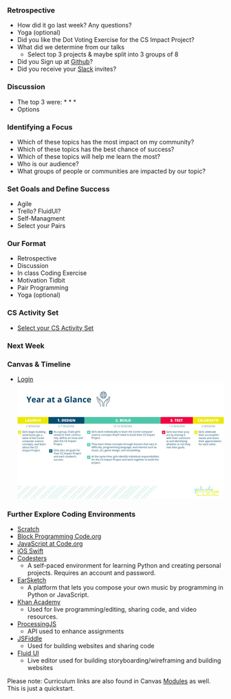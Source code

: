 ### Retrospective
* How did it go last week? Any questions?
* Yoga (optional)
* Did you like the Dot Voting Exercise for the CS Impact Project?
* What did we determine from our talks
  * Select top 3 projects & maybe split into 3 groups of 8
* Did you Sign up at [Github](https://github.com/)?
* Did you receive your [Slack](https://slack.com/) invites?

### Discussion
* The top 3 were:
  * 
  * 
  * 
* Options

### Identifying a Focus
* Which of these topics has the most impact on my community?
* Which of these topics has the best chance of success?
* Which of these topics will help me learn the most?
* Who is our audience? 
* What groups of people or communities are impacted by our topic?

### Set Goals and Define Success
* Agile 
* Trello? FluidUI?
* Self-Managment
* Select your Pairs

### Our Format
* Retrospective
* Discussion
* In class Coding Exercise
* Motivation Tidbit
* Pair Programming
* Yoga (optional)

### CS Activity Set
* [Select your CS Activity Set](https://docs.google.com/document/d/1LBkpn1TK3J3InwlbLROLHOGvNAEPVR8xRb5Ax1jEF6U/preview#heading=h.x2dqe12x9rpe)

### Next Week

### Canvas & Timeline
* [Login](https://girlswhocode.instructure.com/login/canvas)
![Image of Timeline](../Year-at-a-Glance.jpg)

### Further Explore Coding Environments
* [Scratch](https://scratch.mit.edu/)
* [Block Programming Code.org](https://studio.code.org/s/course4)
* [JavaScript at Code.org](https://code.org/educate/applab)
* [iOS Swift](http://www.apple.com/swift/playgrounds/)
* [Codesters](https://www.codesters.com/)
  * A self-paced environment for learning Python and creating personal projects. Requires an account and password.
* [EarSketch](https://earsketch.gatech.edu/earsketch2/)
  * A platform that lets you compose your own music by programming in Python or JavaScript.
* [Khan Academy](https://www.khanacademy.org/computing/computer-programming/programming/intro-to-programming/a/learning-programming-on-khan-academy)
  * Used for live programming/editing, sharing code, and video resources. 
* [ProcessingJS](http://processingjs.org/)
  * API used to enhance assignments
* [JSFiddle](https://jsfiddle.net/)
  * Used for building websites and sharing code 
* [Fluid UI](https://www.fluidui.com/?utm_source=adwords&utm_campaign=fluid-ui&utm_medium=cpc_term=FluidSearches)
  * Live editor used for building storyboarding/wireframing and building websites 

Please note: Curriculum links are also found in Canvas [Modules](https://girlswhocode.instructure.com/courses/951/modules) as well.  This is just a quickstart. 